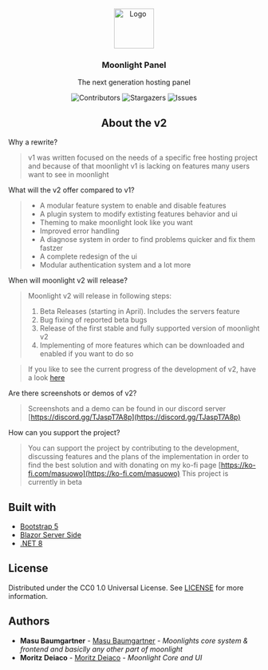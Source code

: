 <br/>
<center>
<p align="center">
  <a href="https://github.com/Moonlight-Panel/Moonlight">
    <img src="https://raw.githubusercontent.com/Moonlight-Panel/Resources/main/public/images/logo.svg" alt="Logo" width="80" height="80">
  </a>

  <h3 align="center">Moonlight Panel</h3>

  <p align="center">
    The next generation hosting panel
  </p>
</p>

![Contributors](https://img.shields.io/github/contributors/Moonlight-Panel/Moonlight?color=dark-green) ![Stargazers](https://img.shields.io/github/stars/Moonlight-Panel/Moonlight?style=social) ![Issues](https://img.shields.io/github/issues/Moonlight-Panel/Moonlight) 

## About the v2
</center>

Why a rewrite?

> v1 was written focused on the needs of a specific free hosting project and because of that moonlight v1 is lacking on features many users want to see in moonlight

What will the v2 offer compared to v1?

> - A modular feature system to enable and disable features
> - A plugin system to modify extisting features behavior and ui
> - Theming to make moonlight look like you want
> - Improved error handling
> - A diagnose system in order to find problems quicker and fix them fastzer
> - A complete redesign of the ui
> - Modular authentication system
> and a lot more

When will moonlight v2 will release?

> Moonlight v2 will release in following steps:
> 1. Beta Releases (starting in April). Includes the servers feature
> 2. Bug fixing of reported beta bugs
> 3. Release of the first stable and fully supported version of moonlight v2
> 4. Implementing of more features which can be downloaded and enabled if you want to do so

> If you like to see the current progress of the development of v2, have a look [here](https://github.com/orgs/Moonlight-Panel/projects/5/views/2)

Are there screenshots or demos of v2?

> Screenshots and a demo can be found in our discord server
> [https://discord.gg/TJaspT7A8p](https://discord.gg/TJaspT7A8p)

How can you support the project?

> You can support the project by contributing to the development, discussing features and the plans of the implementation in order to find the best solution and with donating on my ko-fi page
[https://ko-fi.com/masuowo](https://ko-fi.com/masuowo)
This project is currently in beta
> 

## Built with

* [Bootstrap 5](https://getbootstrap.com/)
* [Blazor Server Side](https://learn.microsoft.com/de-de/aspnet/core/blazor/hosting-models?view=aspnetcore-7.0)
* [.NET 8](https://dotnet.microsoft.com/en-us/download/dotnet/8.0)

## License

Distributed under the CC0 1.0 Universal License. See [LICENSE](https://github.com/Moonlight-Panel/Moonlight/blob/main/LICENSE) for more information.

## Authors

* **Masu Baumgartner** - [Masu Baumgartner](https://github.com/Masu-Baumgartner) - *Moonlights core system & frontend and basiclly any other part of moonlight*
* **Moritz Deiaco** - [Moritz Deiaco](https://github.com/Moritz-Deiaco) - *Moonlight Core and UI*
